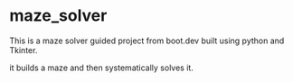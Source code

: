 # maze_solver

This is a maze solver guided project from boot.dev built using python and Tkinter.

it builds a maze and then systematically solves it.
